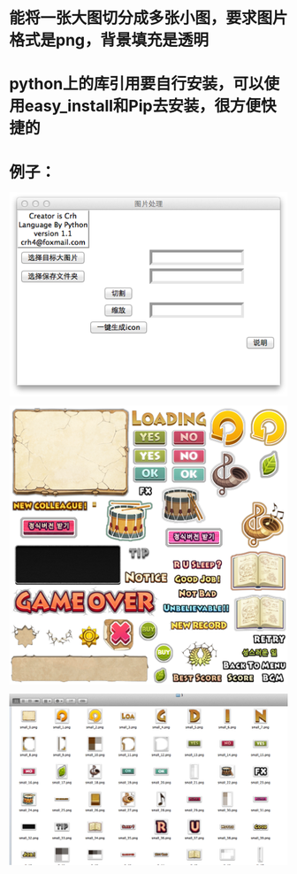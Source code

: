# 能将一张大图切分成多张小图，要求图片格式是png，背景填充是透明
# python上的库引用要自行安装，可以使用easy_install和Pip去安装，很方便快捷的
# 例子：
![image](https://github.com/crh5354/cut/blob/master/cut_win_and_mac/Snip20160226_1.png)

![image](https://github.com/crh5354/cut/blob/master/cut_win_and_mac/menu001.png)

![image](https://github.com/crh5354/cut/blob/master/cut_win_and_mac/Snip20160226_2.png)
